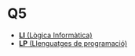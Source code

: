# Q5

+ [**LI** (Lògica Informàtica)](li/index_li)
+ [**LP** (Llenguatges de programació)](lp/index_lp)
